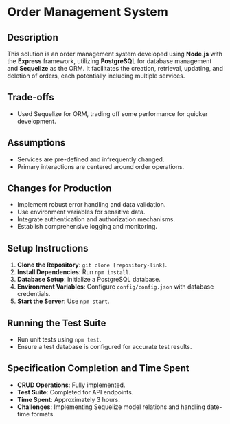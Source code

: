 # Order Management System

## Description
This solution is an order management system developed using **Node.js** with the **Express** framework, utilizing **PostgreSQL** for database management and **Sequelize** as the ORM. It facilitates the creation, retrieval, updating, and deletion of orders, each potentially including multiple services.

## Trade-offs
- Used Sequelize for ORM, trading off some performance for quicker development.

## Assumptions
- Services are pre-defined and infrequently changed.
- Primary interactions are centered around order operations.

## Changes for Production
- Implement robust error handling and data validation.
- Use environment variables for sensitive data.
- Integrate authentication and authorization mechanisms.
- Establish comprehensive logging and monitoring.

## Setup Instructions
1. **Clone the Repository**: `git clone [repository-link]`.
2. **Install Dependencies**: Run `npm install`.
3. **Database Setup**: Initialize a PostgreSQL database.
4. **Environment Variables**: Configure `config/config.json` with database credentials.
6. **Start the Server**: Use `npm start`.

## Running the Test Suite
- Run unit tests using `npm test`.
- Ensure a test database is configured for accurate test results.

## Specification Completion and Time Spent
- **CRUD Operations**: Fully implemented.
- **Test Suite**: Completed for API endpoints.
- **Time Spent**: Approximately 3 hours.
- **Challenges**: Implementing Sequelize model relations and handling date-time formats.
